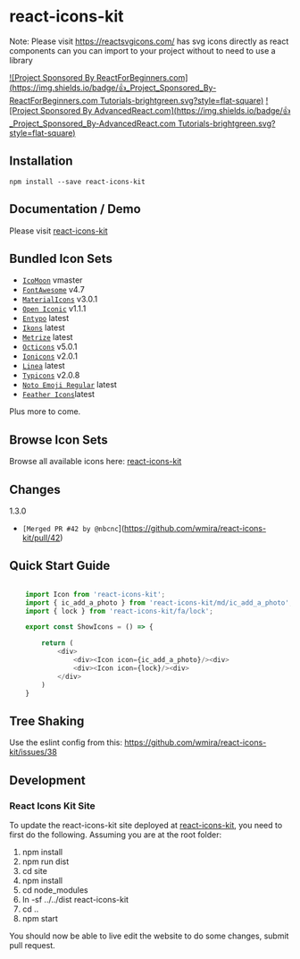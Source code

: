 
# react-icons-kit

Note: Please visit https://reactsvgicons.com/
has svg icons directly as react components can you can import to your project without
to need to use a library

[![Project Sponsored By ReactForBeginners.com](https://img.shields.io/badge/👍_Project_Sponsored_By-ReactForBeginners.com Tutorials-brightgreen.svg?style=flat-square)](https://ReactForBeginners.com/friend/REACTICONS)
[![Project Sponsored By AdvancedReact.com](https://img.shields.io/badge/👍_Project_Sponsored_By-AdvancedReact.com Tutorials-brightgreen.svg?style=flat-square)](https://AdvancedReact.com/friend/REACTICONS)


## Installation

```
npm install --save react-icons-kit
```

## Documentation / Demo

Please visit [react-icons-kit](https://react-icons-kit.now.sh/)

## Bundled Icon Sets

* [`IcoMoon`](https://github.com/Keyamoon/IcoMoon-Free) vmaster
* [`FontAwesome`](http://fortawesome.github.io/Font-Awesome/icons/) v4.7
* [`MaterialIcons`](https://www.google.com/design/icons/) v3.0.1
* [`Open Iconic`](https://github.com/iconic/open-iconic) v1.1.1
* [`Entypo`](http://entypo.com) latest
* [`Ikons`](http://ikons.piotrkwiatkowski.co.uk/) latest
* [`Metrize`](http://www.alessioatzeni.com/metrize-icons/) latest
* [`Octicons`](https://octicons.github.com/) v5.0.1
* [`Ionicons`](http://ionicons.com/) v2.0.1
* [`Linea`](http://linea.io/) latest
* [`Typicons`](http://typicons.com/) v2.0.8
* [`Noto Emoji Regular`](https://www.google.com/get/noto/#emoji-zsye/) latest
* [`Feather Icons`](https://feathericons.com/)latest

Plus more to come.

## Browse Icon Sets

Browse all available icons here: [react-icons-kit](https://react-icons-kit.now.sh/)

## Changes

1.3.0

  * `[Merged PR #42 by @nbcnc`](https://github.com/wmira/react-icons-kit/pull/42)

## Quick Start Guide

```javascript

    import Icon from 'react-icons-kit';
    import { ic_add_a_photo } from 'react-icons-kit/md/ic_add_a_photo';
    import { lock } from 'react-icons-kit/fa/lock';

    export const ShowIcons = () => {

        return (
            <div>
                <div><Icon icon={ic_add_a_photo}/><div>
                <div><Icon icon={lock}/><div>
            </div>
        )
    }
```

## Tree Shaking

Use the eslint config from this: https://github.com/wmira/react-icons-kit/issues/38

## Development

### React Icons Kit Site

To update the react-icons-kit site deployed at [react-icons-kit](http://wmira.github.io/react-icons-kit/index.html), you need to first
do the following. Assuming you are at the root folder:

1. npm install
2. npm run dist
3. cd site
4. npm install
5. cd node_modules
6. ln -sf ../../dist react-icons-kit
7. cd ..
8. npm start

You should now be able to live edit the website to do some changes, submit pull request.

